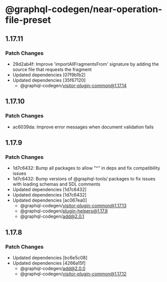 # @graphql-codegen/near-operation-file-preset

## 1.17.11

### Patch Changes

- 29d2ab4f: Improve 'importAllFragmentsFrom' signature by adding the source file that requests the fragment
- Updated dependencies [07f9b1b2]
- Updated dependencies [35f67120]
  - @graphql-codegen/visitor-plugin-common@1.17.14

## 1.17.10

### Patch Changes

- ac6039da: Improve error messages when document validation fails

## 1.17.9

### Patch Changes

- 1d7c6432: Bump all packages to allow "^" in deps and fix compatibility issues
- 1d7c6432: Bump versions of @graphql-tools/ packages to fix issues with loading schemas and SDL comments
- Updated dependencies [1d7c6432]
- Updated dependencies [1d7c6432]
- Updated dependencies [ac067ea0]
  - @graphql-codegen/visitor-plugin-common@1.17.13
  - @graphql-codegen/plugin-helpers@1.17.8
  - @graphql-codegen/add@2.0.1

## 1.17.8

### Patch Changes

- Updated dependencies [bc6e5c08]
- Updated dependencies [4266a15f]
  - @graphql-codegen/add@2.0.0
  - @graphql-codegen/visitor-plugin-common@1.17.12
